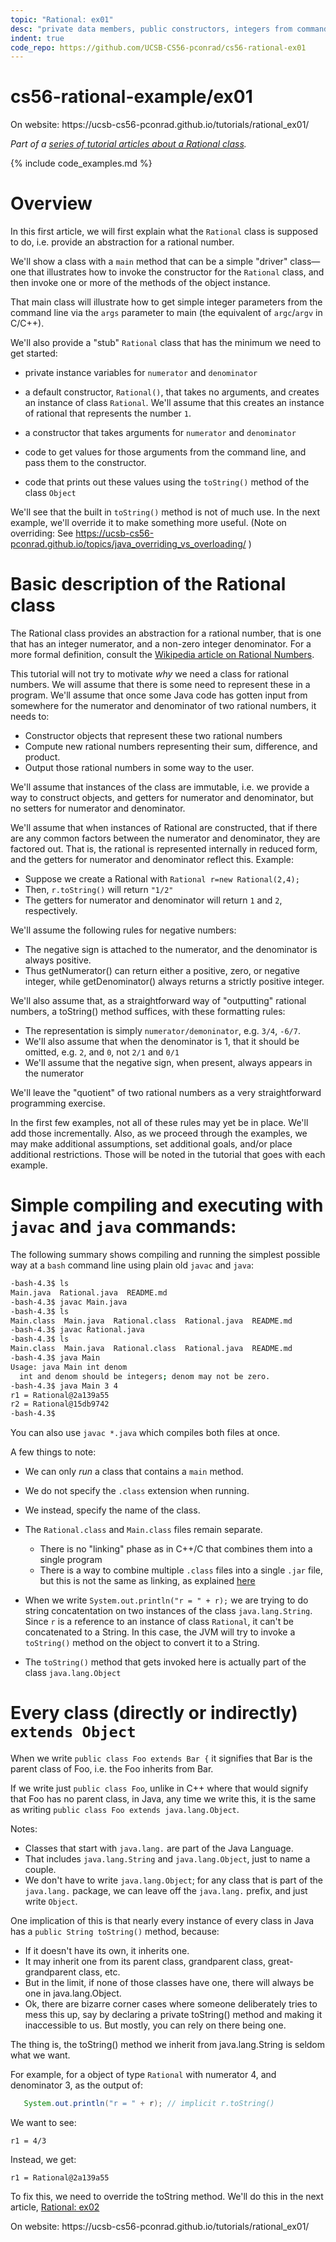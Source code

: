 ```yaml
---
topic: "Rational: ex01"
desc: "private data members, public constructors, integers from command line arguments, main methods, built in toString method, simple compilation/execution with javac/java"
indent: true
code_repo: https://github.com/UCSB-CS56-pconrad/cs56-rational-ex01
---
```


# cs56-rational-example/ex01

<div class="github-preview-only">On website: https://ucsb-cs56-pconrad.github.io/tutorials/rational_ex01/</div>

<em>Part of a [series of tutorial articles about a Rational class](/tutorials/rational/).</em>

{% include code_examples.md %}

# Overview

In this first article, we will first explain what the `Rational` class is supposed to do, i.e. provide an abstraction for a rational number.     

We'll show a class with a `main` method that can be a simple "driver" class&mdash;one that illustrates how to invoke the constructor
for the `Rational` class, and then invoke one or more of the methods of the object instance.

That main class will illustrate how to get simple integer parameters from the command line via the `args` parameter to main (the equivalent of `argc`/`argv` in C/C++).

We'll also provide a "stub" `Rational` class that has the minimum we need to get started:

* private instance variables for `numerator` and `denominator`

* a default constructor, `Rational()`, that takes no arguments, and
  creates an instance of class `Rational`.  We'll assume that this
  creates an instance of rational that represents the number `1`.

* a constructor that takes arguments for `numerator` and `denominator`

* code to get values for those arguments from the command line, and pass them to the constructor. 

* code that prints out these values using the `toString()` method of the class `Object`

We'll see that the built in `toString()` method is not of much use.  In the next
example, we'll override it to make something more useful.  (Note on overriding: See https://ucsb-cs56-pconrad.github.io/topics/java_overriding_vs_overloading/ )


# Basic description of the Rational class

The Rational class provides an abstraction for a rational number, that is one that has an integer numerator, and a non-zero integer
denominator.  For a more formal definition, consult the [Wikipedia article on Rational Numbers](https://en.wikipedia.org/wiki/Rational_number).

This tutorial will not try to motivate *why* we need a class for rational numbers.   We will assume that there is some need to represent these in a program.   We'll assume that once some Java code has gotten input from somewhere for the numerator and denominator of two rational numbers, it needs to:

* Constructor objects that represent these two rational numbers
* Compute new rational numbers representing their sum, difference, and product.   
* Output those rational numbers in some way to the user.

We'll assume that instances of the class are immutable, i.e. we provide a way to construct objects, and getters for numerator and denominator, but no setters for numerator and denominator.

We'll assume that when instances of Rational are constructed, that if there are any common factors between the numerator and denominator, they are factored out.  That is, the rational is represented internally in reduced form, and the getters for numerator and denominator reflect this.  Example:
* Suppose we create a Rational with `Rational r=new Rational(2,4);` 
* Then, `r.toString()` will return `"1/2"`
* The getters for numerator and denominator will return `1` and `2`, respectively.

We'll assume the following rules for negative numbers: 
* The negative sign is attached to the numerator, and the denominator is always positive.  
* Thus getNumerator() can return either a positive, zero, or negative integer, while getDenominator() always returns a strictly positive integer.

We'll also assume that, as a straightforward way of "outputting" rational numbers, a toString() method suffices, with these formatting rules:
* The representation is simply `numerator/demoninator`, e.g. `3/4`, `-6/7`.   
* We'll also assume that when the denominator is 1, that it should be omitted, e.g. `2`, and `0`, not `2/1` and `0/1`
* We'll assume that the negative sign, when present, always appears in the numerator

We'll leave the "quotient" of two rational numbers as a very straightforward programming exercise.

In the first few examples, not all of these rules may yet be in place.  We'll add those incrementally.  Also, as we proceed through the examples, we may make additional assumptions, set additional goals, and/or place additional restrictions.  Those will be noted in the tutorial that goes with each example.

# Simple compiling and executing with `javac` and `java` commands:

The following summary shows compiling and running the simplest possible way
at a `bash` command line using plain old `javac` and `java`:

```bash
-bash-4.3$ ls
Main.java  Rational.java  README.md
-bash-4.3$ javac Main.java
-bash-4.3$ ls
Main.class  Main.java  Rational.class  Rational.java  README.md
-bash-4.3$ javac Rational.java
-bash-4.3$ ls
Main.class  Main.java  Rational.class  Rational.java  README.md
-bash-4.3$ java Main
Usage: java Main int denom
  int and denom should be integers; denom may not be zero.
-bash-4.3$ java Main 3 4
r1 = Rational@2a139a55
r2 = Rational@15db9742
-bash-4.3$
```

You can also use `javac *.java` which compiles both files at once.

A few things to note:

* We can only *run* a class that contains a `main` method.
* We do not specify the `.class` extension when running.
* We instead, specify the name of the class.
* The `Rational.class` and `Main.class` files remain separate.

    * There is no "linking" phase as in C++/C that combines them into a single program
    * There is a way to combine multiple `.class` files into a single `.jar` file, but this is
        not the same as linking, as explained [here](https://ucsb-cs56-pconrad.github.io/topics/java_jars/)
        
* When we write `System.out.println("r = " + r);` we are trying to do string concatentation on two instances
  of the class `java.lang.String`.   Since `r` is a reference to an instance of class `Rational`, it can't
  be concatenated to a String.  In this case, the JVM will try to invoke a `toString()` method on the
  object to convert it to a String.
* The `toString()` method that gets invoked here is actually part of the class `java.lang.Object`

# Every class (directly or indirectly) `extends Object`

When we write `public class Foo extends Bar {` it signifies that Bar
is the parent class of Foo, i.e. the Foo inherits from Bar.

If we write just `public class Foo`, unlike in C++ where that would
signify that Foo has no parent class, in Java, any time we write this,
it is the same as writing `public class Foo extends java.lang.Object`.

Notes:

* Classes that start with `java.lang.` are part of the Java Language.
* That includes `java.lang.String` and `java.lang.Object`, just to name a couple.
* We don't have to write `java.lang.Object`; for any class that is part of the `java.lang.` package, we can leave off the `java.lang.` prefix, and just write `Object`.


One implication of this is that nearly every instance of every class in Java
has a `public String toString()` method, because:

* If it doesn't have its own, it inherits one.
* It may inherit one from its parent class, grandparent class, great-grandparent class, etc.
* But in the limit, if none of those classes have one, there will always be one in java.lang.Object.
* Ok, there are bizarre corner cases where someone deliberately tries to mess this up, 
    say by declaring a private toString() method and making it inaccessible to us.  But mostly, you can rely on there being one.

The thing is, the toString() method we inherit from java.lang.String is seldom what we want.

For example, for a object of type `Rational` with numerator 4, and denominator 3, as the output of:

```java
   System.out.println("r = " + r); // implicit r.toString()
```

We want to see:

```
r1 = 4/3
```

Instead, we get:

```
r1 = Rational@2a139a55
```

To fix this, we need to override the toString method.  We'll do this
in the next article, [Rational: ex02](rational_ex02/)

<div class="github-preview-only">On website: https://ucsb-cs56-pconrad.github.io/tutorials/rational_ex01/</div>
